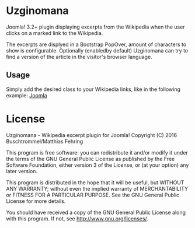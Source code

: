# Uzginomana
Joomla! 3.2+ plugin displaying excerpts from the Wikipedia when the
user clicks on a marked link to the Wikipedia.

The excerpts are displyed in a Bootstrap PopOver, amount of characters
to show is configurable. Optionally (enabledby default) Uzginomana can
try to find a version of the article in the visitor's browser language.

## Usage
Simply add the desired class to your Wikipedia links, like in the following
example:
 <a href="https://de.wikipedia.org/wiki/Joomla" class="wikipedia">Joomla</a>

# License
Uzginomana - Wikipedia excerpt plugin for Joomla!
Copyright (C) 2016 Buschtrommel/Matthias Fehring

This program is free software: you can redistribute it and/or modify
it under the terms of the GNU General Public License as published by
the Free Software Foundation, either version 3 of the License, or
(at your option) any later version.

This program is distributed in the hope that it will be useful,
but WITHOUT ANY WARRANTY; without even the implied warranty of
MERCHANTABILITY or FITNESS FOR A PARTICULAR PURPOSE.  See the
GNU General Public License for more details.

You should have received a copy of the GNU General Public License
along with this program.  If not, see <http://www.gnu.org/licenses/>.